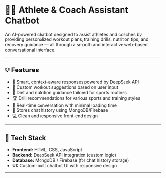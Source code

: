 # 🏋️‍♂️ Athlete & Coach Assistant Chatbot

An AI-powered chatbot designed to assist athletes and coaches by providing personalized workout plans, training drills, nutrition tips, and recovery guidance — all through a smooth and interactive web-based conversational interface.

---

## 💡 Features

- 🧠 Smart, context-aware responses powered by DeepSeek API  
- 🏃 Custom workout suggestions based on user input  
- 🍎 Diet and nutrition guidance tailored for sports routines  
- 🏆 Drill recommendations for various sports and training styles  
- 💬 Real-time conversation with minimal loading time  
- 📂 Stores chat history using MongoDB/Firebase  
- 💻 Clean and responsive front-end design

---

## 🚀 Tech Stack

- **Frontend:** HTML, CSS, JavaScript  
- **Backend:** DeepSeek API integration (custom logic)  
- **Database:** MongoDB / Firebase (for chat history storage)  
- **UI:** Custom-built chatbot UI with responsive design

---

